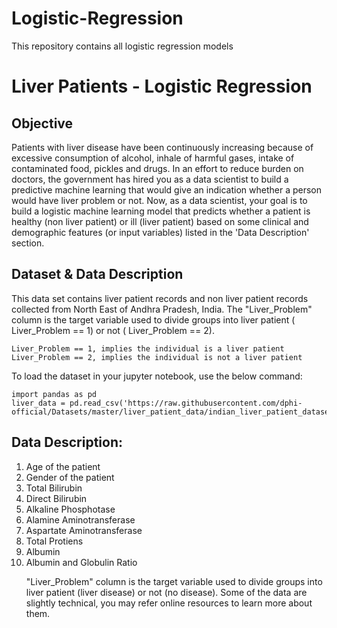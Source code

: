 # Logistic-Regression
This repository contains all logistic regression models  
# Liver Patients - Logistic Regression
## Objective
Patients with liver disease have been continuously increasing because of excessive consumption of alcohol, inhale of harmful gases, intake of contaminated food, pickles and drugs. In an effort to reduce burden on doctors, the government has hired you as a data scientist to build a predictive machine learning that would give an indication whether a person would have liver problem or not. Now, as a data scientist, your goal is to build a logistic machine learning model that predicts whether a patient is healthy (non liver patient) or ill (liver patient) based on some clinical and demographic features (or input variables) listed in the 'Data Description' section.

## Dataset & Data Description
This data set contains liver patient records and non liver patient records collected from North East of Andhra Pradesh, India. The "Liver_Problem" column is the target variable used to divide groups into liver patient ( Liver_Problem == 1) or not ( Liver_Problem == 2).

```
Liver_Problem == 1, implies the individual is a liver patient
Liver_Problem == 2, implies the individual is not a liver patient
```
To load the dataset in your jupyter notebook, use the below command:

```
import pandas as pd
liver_data = pd.read_csv('https://raw.githubusercontent.com/dphi-official/Datasets/master/liver_patient_data/indian_liver_patient_dataset.csv')
```

## Data Description:
<ol>
<li>Age of the patient
<li>Gender of the patient
<li>Total Bilirubin
<li>Direct Bilirubin
<li>Alkaline Phosphotase
<li>Alamine Aminotransferase
<li>Aspartate Aminotransferase
<li>Total Protiens
<li>Albumin
<li>Albumin and Globulin Ratio

"Liver_Problem" column is the target variable used to divide groups into liver patient (liver disease) or not (no disease).
Some of the data are slightly technical, you may refer online resources to learn more about them.

